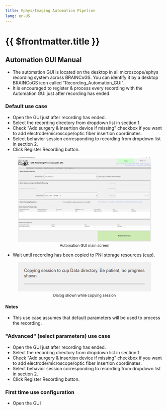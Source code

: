 ```yaml
---
title: Ephys/Imaging Automation Pipeline
lang: en-US
---
```


# {{ $frontmatter.title }}

 ## Automation GUI Manual

  + The automation GUI is located on the desktop in all microscope/ephys recording system across BRAINCoGS. You can identify it by a desktop BRAINCoGS icon called "Recording_Automation_GUI".
  + It is encouraged to register & process every recording with the Automation GUI just after recording has ended.

  ### Default use case

  + Open the GUI just after recording has ended.
  + Select the recording directory from dropdown list in section 1.
  + Check "Add surgery & insertion device if missing" checkbox if you want to add electrode/microscope/optic fiber insertion coordinates.
  + Select behavior session corresponding to recording from dropdown list in section 2.
  + Click Register Recording button.

  <figure>
   <img src='./assets/images/automation_gui/Automation_GUI_main_screen.png'>
   <center><figcaption><small>Automation GUI main screen</small></figcaption></center>
  </figure>

  + Wait until recording has been copied to PNI storage resources (cup).

  <figure>
   <img src='./assets/images/automation_gui/Copying_session_dialog.png'>
   <center><figcaption><small>Dialog shown while copying session</small></figcaption></center>
  </figure>

  #### Notes

   + This use case assumes that default parameters will be used to process the recording.

  ### "Advanced" (select parameters) use case
  
  + Open the GUI just after recording has ended.
  + Select the recording directory from dropdown list in section 1.
  + Check "Add surgery & insertion device if missing" checkbox if you want to add electrode/microscope/optic fiber insertion coordinates.
  + Select behavior session corresponding to recording from dropdown list in section 2.
  + Click Register Recording button.
  
  
  
  ### First time use configuration

   + Open the GUI
